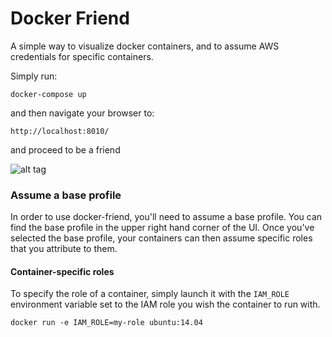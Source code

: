 # Docker Friend
A simple way to visualize docker containers, and to assume AWS credentials
for specific containers.

Simply run:
```
docker-compose up
```
and then navigate your browser to:
```
http://localhost:8010/
```

and proceed to be a friend

![alt tag](https://raw.githubusercontent.com/ktruckenmiller/docker-friend/master/docker-friend.png)

### Assume a base profile
In order to use docker-friend, you'll need to assume a base profile. You can
find the base profile in the upper right hand corner of the UI. Once you've
selected the base profile, your containers can then assume specific roles that
you attribute to them. 

#### Container-specific roles

To specify the role of a container, simply launch it with the `IAM_ROLE`
environment variable set to the IAM role you wish the container to run with.

```shell
docker run -e IAM_ROLE=my-role ubuntu:14.04
```
